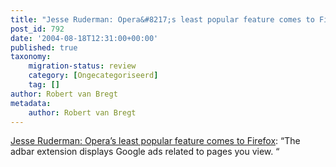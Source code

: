 ```yaml
---
title: "Jesse Ruderman: Opera&#8217;s least popular feature comes to Firefox"
post_id: 792
date: '2004-08-18T12:31:00+00:00'
published: true
taxonomy:
    migration-status: review
    category: [Ongecategoriseerd]
    tag: []
author: Robert van Bregt
metadata:
    author: Robert van Bregt
---
```

[Jesse Ruderman: Opera’s least popular feature comes to Firefox](http://web.archive.org/web/20050207104934/http://www.squarefree.com/archives/000553.html): “The adbar extension displays Google ads related to pages you view. “